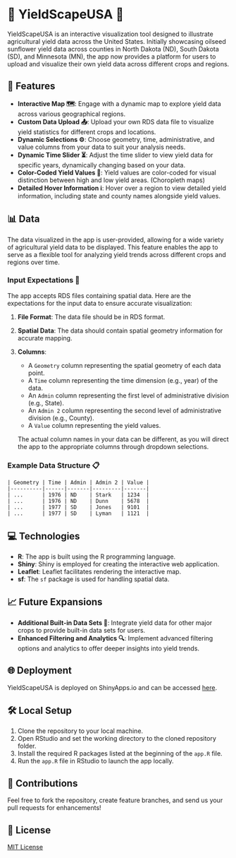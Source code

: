 
# 🌾 YieldScapeUSA 🌾

YieldScapeUSA is an interactive visualization tool designed to illustrate agricultural yield data across the United States. Initially showcasing oilseed sunflower yield data across counties in North Dakota (ND), South Dakota (SD), and Minnesota (MN), the app now provides a platform for users to upload and visualize their own yield data across different crops and regions.

## 🚀 Features

- **Interactive Map 🗺️**: Engage with a dynamic map to explore yield data across various geographical regions.
- **Custom Data Upload 📤**: Upload your own RDS data file to visualize yield statistics for different crops and locations.
- **Dynamic Selections ⚙️**: Choose geometry, time, administrative, and value columns from your data to suit your analysis needs.
- **Dynamic Time Slider ⏳**: Adjust the time slider to view yield data for specific years, dynamically changing based on your data.
- **Color-Coded Yield Values 🎨**: Yield values are color-coded for visual distinction between high and low yield areas. (Choropleth maps)
- **Detailed Hover Information ℹ️**: Hover over a region to view detailed yield information, including state and county names alongside yield values.


## 📊 Data

The data visualized in the app is user-provided, allowing for a wide variety of agricultural yield data to be displayed. This feature enables the app to serve as a flexible tool for analyzing yield trends across different crops and regions over time.

### Input Expectations 📑
The app accepts RDS files containing spatial data. Here are the expectations for the input data to ensure accurate visualization:

1. **File Format**: The data file should be in RDS format.
2. **Spatial Data**: The data should contain spatial geometry information for accurate mapping.
3. **Columns**: 
   - A `Geometry` column representing the spatial geometry of each data point.
   - A `Time` column representing the time dimension (e.g., year) of the data.
   - An `Admin` column representing the first level of administrative division (e.g., State).
   - An `Admin 2` column representing the second level of administrative division (e.g., County).
   - A `Value` column representing the yield values.
   
   The actual column names in your data can be different, as you will direct the app to the appropriate columns through dropdown selections.

### Example Data Structure 📋
```plaintext
| Geometry | Time | Admin | Admin 2 | Value |
|----------|------|-------|---------|-------|
| ...      | 1976 | ND    | Stark   | 1234  |
| ...      | 1976 | ND    | Dunn    | 5678  |
| ...      | 1977 | SD    | Jones   | 9101  |
| ...      | 1977 | SD    | Lyman   | 1121  |

```

## 💻 Technologies

- **R**: The app is built using the R programming language.
- **Shiny**: Shiny is employed for creating the interactive web application.
- **Leaflet**: Leaflet facilitates rendering the interactive map.
- **sf**: The `sf` package is used for handling spatial data.

## 📈 Future Expansions

- **Additional Built-in Data Sets 🌽**: Integrate yield data for other major crops to provide built-in data sets for users.
- **Enhanced Filtering and Analytics 🔍**: Implement advanced filtering options and analytics to offer deeper insights into yield trends.

## 🌐 Deployment

YieldScapeUSA is deployed on ShinyApps.io and can be accessed [here](https://sammajumder.shinyapps.io/YieldScapeUSA/).

## 🛠️ Local Setup

1. Clone the repository to your local machine.
2. Open RStudio and set the working directory to the cloned repository folder.
3. Install the required R packages listed at the beginning of the `app.R` file.
4. Run the `app.R` file in RStudio to launch the app locally.

## 🤝 Contributions

Feel free to fork the repository, create feature branches, and send us your pull requests for enhancements!

## 📜 License

[MIT License](LICENSE)
